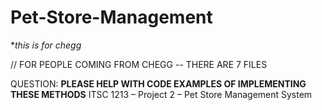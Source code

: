 # Pet-Store-Management
**this is for chegg*

// FOR PEOPLE COMING FROM CHEGG -- THERE ARE 7 FILES

QUESTION: **PLEASE HELP WITH CODE EXAMPLES OF IMPLEMENTING THESE METHODS**
ITSC 1213 – Project 2 – Pet Store Management System


